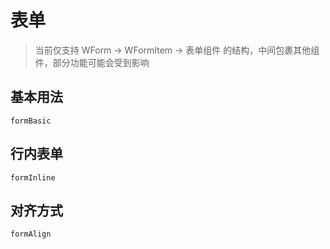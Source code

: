 # 表单
> 当前仅支持 WForm -> WFormItem -> 表单组件 的结构，中间包裹其他组件，部分功能可能会受到影响
## 基本用法


```widget
formBasic
```

## 行内表单
```widget
formInline
```

## 对齐方式
```widget
formAlign
```